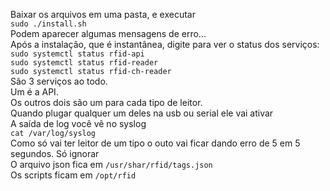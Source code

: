 Baixar os arquivos em uma pasta, e executar  
    `sudo ./install.sh`  
Podem aparecer algumas mensagens de erro...  
Após a instalação, que é instantânea, digite para ver o status dos serviços:  
    `sudo systemctl status rfid-api`  
    `sudo systemctl status rfid-reader`  
    `sudo systemctl status rfid-ch-reader`  
São 3 serviços ao todo.  
Um é a API.  
Os outros dois são um para cada tipo de leitor.  
Quando plugar qualquer um deles na usb ou serial ele vai ativar  
A saída de log você vê no syslog  
    `cat /var/log/syslog`  
Como só vai ter leitor de um tipo o outo vai ficar dando erro de 5 em 5 segundos. Só ignorar  
O arquivo json fica em `/usr/shar/rfid/tags.json`  
Os scripts ficam em `/opt/rfid`  
